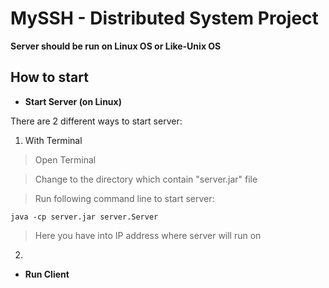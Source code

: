 # MySSH - Distributed System Project
**Server should be run on Linux OS or Like-Unix OS** 
## How to start

*   **Start Server (on Linux)**

There are 2 different ways to start server:

1.  With Terminal

>	Open Terminal

>	Change to the directory which contain "server.jar" file

>	Run following command line to start server:
	
	java -cp server.jar server.Server

>	Here you have into IP address where server will run on

		
2.  
    
*   **Run Client**


